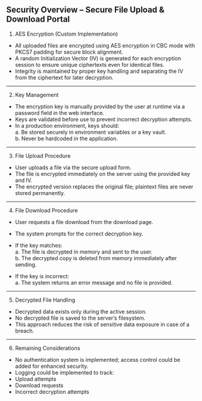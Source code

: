 ## Security Overview – Secure File Upload & Download Portal

1. AES Encryption (Custom Implementation) <br>
- All uploaded files are encrypted using AES encryption in CBC mode with PKCS7 padding for secure block alignment.<br>
- A random Initialization Vector (IV) is generated for each encryption session to ensure unique ciphertexts even for identical files.<br>
- Integrity is maintained by proper key handling and separating the IV from the ciphertext for later decryption.

---

2. Key Management
- The encryption key is manually provided by the user at runtime via a password field in the web interface.<br>
- Keys are validated before use to prevent incorrect decryption attempts.<br>
- In a production environment, keys should:<br>
a. Be stored securely in environment variables or a key vault.<br>
b. Never be hardcoded in the application.

---

3. File Upload Procedure<br>
- User uploads a file via the secure upload form.<br>
- The file is encrypted immediately on the server using the provided key and IV.<br>
- The encrypted version replaces the original file; plaintext files are never stored permanently.

---

4. File Download Procedure<br>
- User requests a file download from the download page.
- The system prompts for the correct decryption key.

- If the key matches:<br>
a. The file is decrypted in memory and sent to the user.<br>
b. The decrypted copy is deleted from memory immediately after sending.

- If the key is incorrect:<br>
a. The system returns an error message and no file is provided.


---

5. Decrypted File Handling<br>
- Decrypted data exists only during the active session.<br>
- No decrypted file is saved to the server’s filesystem.<br>
- This approach reduces the risk of sensitive data exposure in case of a breach.



---

6. Remaining Considerations<br>
- No authentication system is implemented; access control could be added for enhanced security.<br>
- Logging could be implemented to track:<br>
- Upload attempts<br>
- Download requests<br>
- Incorrect decryption attempts
